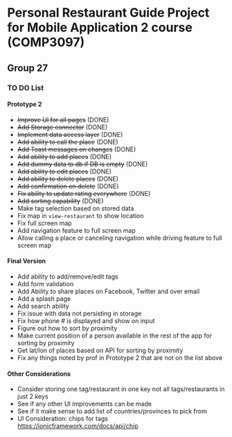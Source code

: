 # Personal Restaurant Guide Project for Mobile Application 2 course (COMP3097)

## Group 27

### TO DO List

#### Prototype 2

- ~~Improve UI for all pages~~ (DONE)
- ~~Add Storage connector~~ (DONE)
- ~~Implement data access layer~~ (DONE)
- ~~Add ability to call the place~~ (DONE)
- ~~Add Toast messages on changes~~ (DONE)
- ~~Add ability to add places~~ (DONE)
- ~~Add dummy data to db if DB is empty~~ (DONE)
- ~~Add ability to edit places~~ (DONE)
- ~~Add ability to delete places~~ (DONE)
- ~~Add confirmation on delete~~ (DONE)
- ~~Fix ability to update rating everywhere~~ (DONE)
- ~~Add sorting capability~~ (DONE)
- Make tag selection based on stored data
- Fix map in `view-restaurant` to show location
- Fix full screen map
- Add navigation feature to full screen map
- Allow calling a place or canceling navigation while driving feature to full screen map

#### Final Version

- Add ability to add/remove/edit tags
- Add form validation
- Add Ability to share places on Facebook, Twitter and over email
- Add a splash page
- Add search ability
- Fix issue with data not persisting in storage
- Fix how phone # is displayed and show on input
- Figure out how to sort by proximity
- Make current position of a person available in the rest of the app for sorting by proximity
- Get lat/lon of places based on API for sorting by proximity
- Fix any things noted by prof in Prototype 2 that are not on the list above

#### Other Considerations

- Consider storing one tag/restaurant in one key not all tags/restaurants in just 2 keys
- See if any other UI improvements can be made
- See if it make sense to add list of countries/provinces to pick from
- UI Consideration: chips for tags https://ionicframework.com/docs/api/chip
